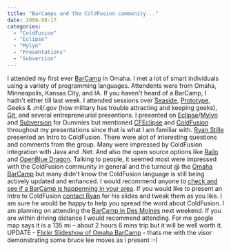 ```yaml
---
title: "BarCamps and the ColdFusion community..."
date: 2008-08-17
categories: 
  - "ColdFusion"
  - "Eclipse"
  - "Mylyn"
  - "Presentations"
  - "Subversion"
---
```


I attended my first ever [BarCamp](http://en.wikipedia.org/wiki/Barcamp) in Omaha. I met a lot of smart individuals using a variety of programming languages. Attendents were from Omaha, Minneapolis, Kansas City, and IA. If you haven't heard of a BarCamp, I hadn't either till last week. I attended sessions over [Seaside](http://en.wikipedia.org/wiki/Seaside_\(software\)), [Prototype](http://en.wikipedia.org/wiki/Prototype_JavaScript_Framework), Geeks & .mil/.gov (how military has trouble attracting and keeping geeks), [Git](http://git.or.cz/), and several entrepreneurial presentions. I presented on [Eclipse](http://eclipse.org)/[Mylyn](http://eclipse.org/mylyn) and [Subversion](http://subversion.tigris.org/) for Dummies but mentioned [CFEclipse](http://cfeclipse.org) and [ColdFusion](http://www.adobe.com/products/coldfusion/) throughout my presentations since that is what I am familiar with. [Ryan Stille](http://www.stillnetstudios.com/) presented an Intro to ColdFusion. There were alot of interesting questions and comments from the group. Many were impressed by ColdFusion integration with Java and .Net. And also the open source options like [Railo](http://www.railo-technologies.com/en/index.cfm) and [OpenBlue Dragon](http://www.openbluedragon.org/). Talking to people, it seemed most were impressed with the ColdFusion community in general and the turnout @ the [Omaha BarCamp](http://barcampomaha.org/) but many didn't know the ColdFusion language is still being actively updated and enhanced. I would recommend anyone to [check and see if a BarCamp is happenning in your area](http://barcamp.org/). If you would like to present an Intro to ColdFusion [contact Ryan](http://ryan.cfwebtools.com/) for his slides and tweak them as you like. I am sure he would be happy to help you spread the word about ColdFusion. I am planning on attending the [BarCamp in Des Moines](http://dmbarcamp.org/) next weekend. If you are within driving distance I would recommend attending. For me google map says it is a 135 mi – about 2 hours 6 mins trip but it will be well worth it. UPDATE - [Flickr Slideshow of Omaha BarCamp](http://tinyurl.com/5puphg) - thats me with the visor demonstrating some bruce lee moves as i present :-)
